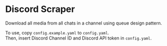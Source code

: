 # Discord Scraper
Download all media from all chats in a channel using queue design pattern.

To use, copy `config.example.yaml` to `config.yaml`.  
Then, insert Discord Channel ID and Discord API token in `config.yaml`.
